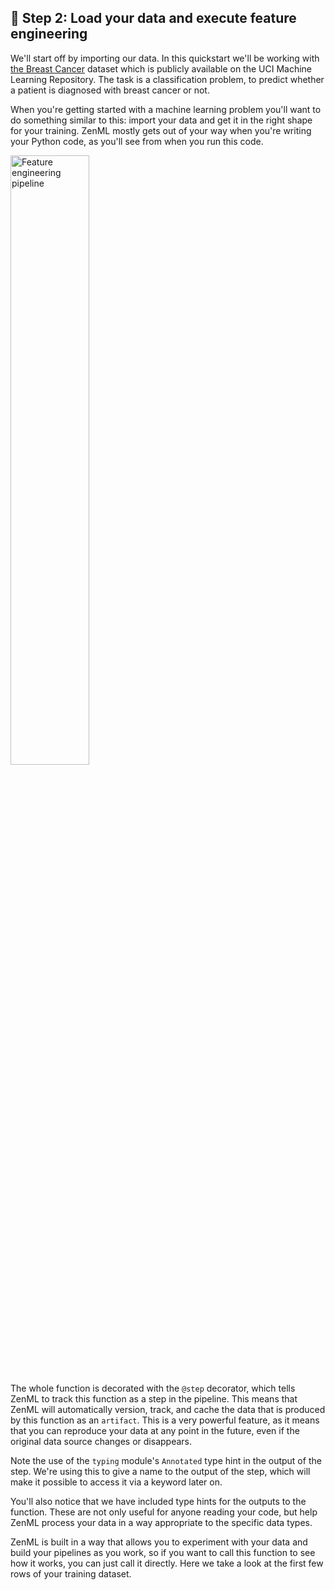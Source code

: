 ## 🥇 Step 2: Load your data and execute feature engineering

We'll start off by importing our data. In this quickstart we'll be working with
[the Breast Cancer](https://archive.ics.uci.edu/dataset/17/breast+cancer+wisconsin+diagnostic) dataset
which is publicly available on the UCI Machine Learning Repository. The task is a classification
problem, to predict whether a patient is diagnosed with breast cancer or not.

When you're getting started with a machine learning problem you'll want to do
something similar to this: import your data and get it in the right shape for
your training. ZenML mostly gets out of your way when you're writing your Python
code, as you'll see from when you run this code.

<img src=".assets/feature_engineering_pipeline.png" width="50%" alt="Feature engineering pipeline" />

The whole function is decorated with the `@step` decorator, which
tells ZenML to track this function as a step in the pipeline. This means that
ZenML will automatically version, track, and cache the data that is produced by
this function as an `artifact`. This is a very powerful feature, as it means that you can
reproduce your data at any point in the future, even if the original data source
changes or disappears.

Note the use of the `typing` module's `Annotated` type hint in the output of the
step. We're using this to give a name to the output of the step, which will make
it possible to access it via a keyword later on.

You'll also notice that we have included type hints for the outputs
to the function. These are not only useful for anyone reading your code, but
help ZenML process your data in a way appropriate to the specific data types.

ZenML is built in a way that allows you to experiment with your data and build
your pipelines as you work, so if you want to call this function to see how it
works, you can just call it directly. Here we take a look at the first few rows
of your training dataset.
